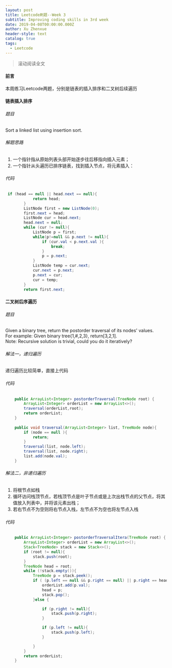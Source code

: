 ```yaml
---
layout: post
title: Leetcode刷题--Week 3
subtitle: Improving coding skills in 3rd week
date: 2019-04-08T00:00:00.000Z
author: Xu Zhenxue
header-style: text
catalog: true
tags:
  - Leetcode
---
```

> 滚动阅读全文
#### 前言
本周练习Leetcode两题，分别是链表的插入排序和二叉树后续遍历  

#### 链表插入排序
###### 题目
Sort a linked list using insertion sort.

###### 解题思路
1. 一个指针指从原始列表头部开始逐步往后移指向插入元素；
2. 一个指针从头遍历已排序链表，找到插入节点，将元素插入：

###### 代码

```java
 if (head == null || head.next == null){
			return head;
		}
		ListNode first = new ListNode(0);
		first.next = head;
		ListNode cur = head.next;
		head.next = null;
		while (cur != null){
			ListNode p = first;
			while(p!=null && p.next != null){
				if (cur.val < p.next.val ){
					break;
				}
				p = p.next;
			}
			ListNode temp = cur.next;
			cur.next = p.next;
			p.next = cur;
			cur = temp;
		}
		return first.next;

```

#### 二叉树后序遍历
###### 题目
Given a binary tree, return the postorder traversal of its nodes' values.  
For example:
Given binary tree{1,#,2,3}, return[3,2,1].  
Note: Recursive solution is trivial, could you do it iteratively?

###### 解法一，递归遍历
递归遍历比较简单，直接上代码
###### 代码

```java
    public ArrayList<Integer> postorderTraversal(TreeNode root) {
		ArrayList<Integer> orderList = new ArrayList<>();
		traversal(orderList,root);
		return orderList;
	}
	
    public void traversal(ArrayList<Integer> list, TreeNode node){
		if (node == null ){
			return;
		}
		traversal(list, node.left);
		traversal(list, node.right);
		list.add(node.val);
	}

```
###### 解法二，非递归遍历
1. 将根节点如栈
2. 循环访问栈顶节点，若栈顶节点是叶子节点或是上次出栈节点的父节点，将其值放入列表中，并将该元素出栈；
3. 若右节点不为空则将右节点入栈，左节点不为空也将左节点入栈

###### 代码

```java
    public ArrayList<Integer> postorderTraversalItera(TreeNode root) {
		ArrayList<Integer> orderList = new ArrayList<>();
		Stack<TreeNode> stack = new Stack<>();
		if (root != null){
			stack.push(root);
		}
		TreeNode head = root;
		while (!stack.empty()){
			TreeNode p = stack.peek();
			if ( (p.left == null && p.right == null) || p.right == head || p.left == head ){
				orderList.add(p.val);
				head = p;
				stack.pop();
			}else {

				if (p.right != null){
					stack.push(p.right);
				}

				if (p.left != null){
					stack.push(p.left);
				}

			}
		}
		return orderList;
	}

```
